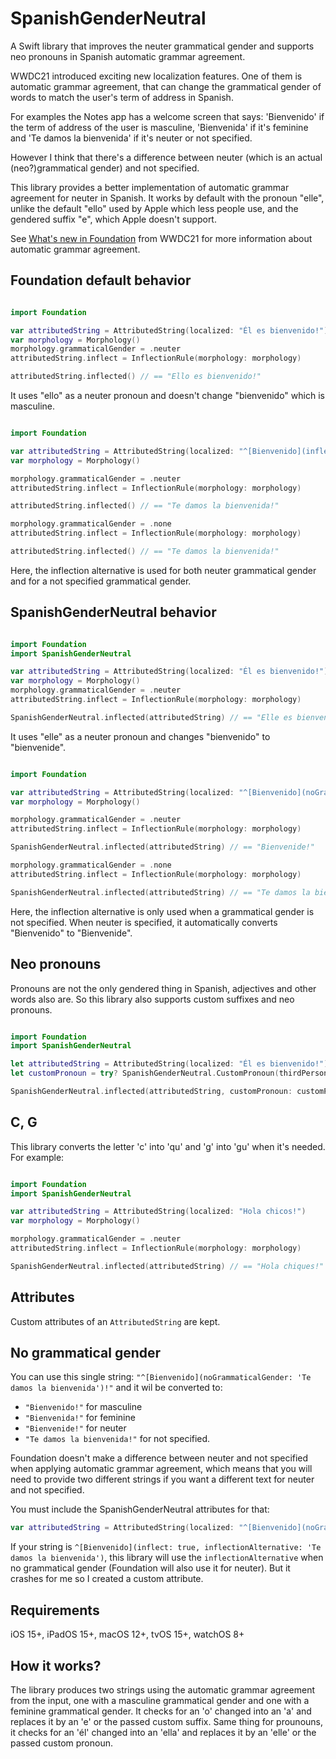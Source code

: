 # SpanishGenderNeutral

A Swift library that improves the neuter grammatical gender and supports neo pronouns in Spanish automatic grammar agreement.

WWDC21 introduced exciting new localization features. One of them is automatic grammar agreement, that can change the grammatical gender of words to match the user's term of address in Spanish.

For examples the Notes app has a welcome screen that says: 'Bienvenido' if the term of address of the user is masculine, 'Bienvenida' if it's feminine and 'Te damos la bienvenida' if it's neuter or not specified.

However I think that there's a difference between neuter (which is an actual (neo?)grammatical gender) and not specified.

This library provides a better implementation of automatic grammar agreement for neuter in Spanish. It works by default with the pronoun "elle", unlike the default "ello" used by Apple which less people use, and the gendered suffix "e", which Apple doesn't support.

See [What's new in Foundation](https://developer.apple.com/wwdc21/10109) from WWDC21 for more information about automatic grammar agreement.

## Foundation default behavior

```swift

import Foundation

var attributedString = AttributedString(localized: "Él es bienvenido!")
var morphology = Morphology()
morphology.grammaticalGender = .neuter
attributedString.inflect = InflectionRule(morphology: morphology)

attributedString.inflected() // == "Ello es bienvenido!"
```

It uses "ello" as a neuter pronoun and doesn't change "bienvenido" which is masculine.

```swift

import Foundation

var attributedString = AttributedString(localized: "^[Bienvenido](inflect: true, inflectionAlternative: 'Te damos la bienvenida')!")
var morphology = Morphology()

morphology.grammaticalGender = .neuter
attributedString.inflect = InflectionRule(morphology: morphology)

attributedString.inflected() // == "Te damos la bienvenida!"

morphology.grammaticalGender = .none
attributedString.inflect = InflectionRule(morphology: morphology)

attributedString.inflected() // == "Te damos la bienvenida!"
```

Here, the inflection alternative is used for both neuter grammatical gender and for a not specified grammatical gender.

## SpanishGenderNeutral behavior

```swift

import Foundation
import SpanishGenderNeutral

var attributedString = AttributedString(localized: "Él es bienvenido!")
var morphology = Morphology()
morphology.grammaticalGender = .neuter
attributedString.inflect = InflectionRule(morphology: morphology)

SpanishGenderNeutral.inflected(attributedString) // == "Elle es bienvenide!"
```

It uses "elle" as a neuter pronoun and changes "bienvenido" to "bienvenide".

```swift

import Foundation

var attributedString = AttributedString(localized: "^[Bienvenido](noGrammaticalGender: 'Te damos la bienvenida')!", including: \.spanishGenderNeutral)
var morphology = Morphology()

morphology.grammaticalGender = .neuter
attributedString.inflect = InflectionRule(morphology: morphology)

SpanishGenderNeutral.inflected(attributedString) // == "Bienvenide!"

morphology.grammaticalGender = .none
attributedString.inflect = InflectionRule(morphology: morphology)

SpanishGenderNeutral.inflected(attributedString) // == "Te damos la bienvenida!"
```

Here, the inflection alternative is only used when a grammatical gender is not specified. When neuter is specified, it automatically converts "Bienvenido" to "Bienvenide".

## Neo pronouns

Pronouns are not the only gendered thing in Spanish, adjectives and other words also are. So this library also supports custom suffixes and neo pronouns.

```swift

import Foundation
import SpanishGenderNeutral

let attributedString = AttributedString(localized: "Él es bienvenido!")
let customPronoun = try? SpanishGenderNeutral.CustomPronoun(thirdPerson: "ello", genderedSuffix: "a")

SpanishGenderNeutral.inflected(attributedString, customPronoun: customPronoun) // == "Ello es bienvenida!"
```

## C, G

This library converts the letter 'c' into 'qu' and 'g' into 'gu' when it's needed. For example:

```swift

import Foundation
import SpanishGenderNeutral

var attributedString = AttributedString(localized: "Hola chicos!")
var morphology = Morphology()

morphology.grammaticalGender = .neuter
attributedString.inflect = InflectionRule(morphology: morphology)

SpanishGenderNeutral.inflected(attributedString) // == "Hola chiques!"
```

## Attributes

Custom attributes of an `AttributedString` are kept.

## No grammatical gender

You can use this single string: `"^[Bienvenido](noGrammaticalGender: 'Te damos la bienvenida')!"` and it wil be converted to:

* `"Bienvenido!"` for masculine
* `"Bienvenida!"` for feminine
* `"Bienvenide!"` for neuter
* `"Te damos la bienvenida!"` for not specified.

Foundation doesn't make a difference between neuter and not specified when applying automatic grammar agreement, which means that you will need to provide two different strings if you want a different text for neuter and not specified.

You must include the SpanishGenderNeutral attributes for that:

```swift
var attributedString = AttributedString(localized: "^[Bienvenido](noGrammaticalGender: 'Te damos la bienvenida')!", including: \.spanishGenderNeutral)
```

If your string is `^[Bienvenido](inflect: true, inflectionAlternative: 'Te damos la bienvenida')`, this library will use the `inflectionAlternative` when no grammatical gender (Foundation will also use it for neuter). But it crashes for me so I created a custom attribute.

## Requirements

iOS 15+, iPadOS 15+, macOS 12+, tvOS 15+, watchOS 8+

## How it works?

The library produces two strings using the automatic grammar agreement from the input, one with a masculine grammatical gender and one with a feminine grammatical gender. It checks for an 'o' changed into an 'a' and replaces it by an 'e' or the passed custom suffix. Same thing for prounouns, it checks for an 'él' changed into an 'ella' and replaces it by an 'elle' or the passed custom pronoun.
